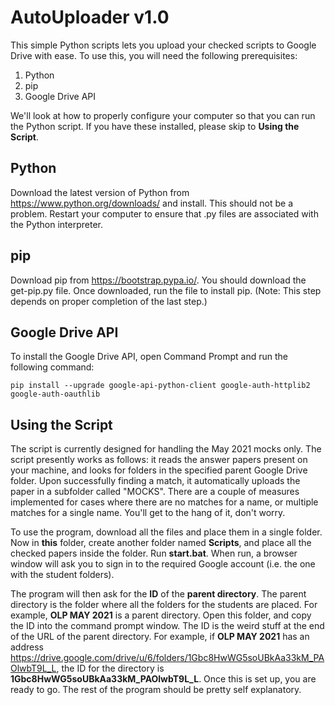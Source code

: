 # AutoUploader v1.0

This simple Python scripts lets you upload your checked scripts to Google Drive with ease. To use this, you will need the following prerequisites:

1. Python
2. pip
3. Google Drive API

We'll look at how to properly configure your computer so that you can run the Python script. If you have these installed, please skip to **Using the Script**.

## Python ##
Download the latest version of Python from https://www.python.org/downloads/ and install. This should not be a problem. Restart your computer to ensure that .py files are associated with the Python interpreter.

## pip ##
Download pip from https://bootstrap.pypa.io/. You should download the get-pip.py file. Once downloaded, run the file to install pip. (Note: This step depends on proper completion of the last step.)

## Google Drive API ##
To install the Google Drive API, open Command Prompt and run the following command:
```
pip install --upgrade google-api-python-client google-auth-httplib2 google-auth-oauthlib
```

## Using the Script ##
The script is currently designed for handling the May 2021 mocks only. The script presently works as follows: it reads the answer papers present on your machine, and looks for folders in the specified parent Google Drive folder. Upon successfully finding a match, it automatically uploads the paper in a subfolder called "MOCKS". There are a couple of measures implemented for cases where there are no matches for a name, or multiple matches for a single name. You'll get to the hang of it, don't worry.

To use the program, download all the files and place them in a single folder. Now in **this** folder, create another folder named **Scripts**, and place all the checked papers inside the folder. Run **start.bat**. When run, a browser window will ask you to sign in to the required Google account (i.e. the one with the student folders).

The program will then ask for the **ID** of the **parent directory**. The parent directory is the folder where all the folders for the students are placed. For example, **OLP MAY 2021** is a parent directory. Open this folder, and copy the ID into the command prompt window. The ID is the weird stuff at the end of the URL of the parent directory. For example, if **OLP MAY 2021** has an address https://drive.google.com/drive/u/6/folders/1Gbc8HwWG5soUBkAa33kM_PAOlwbT9L_L, the ID for the directory is **1Gbc8HwWG5soUBkAa33kM_PAOlwbT9L_L**. Once this is set up, you are ready to go. The rest of the program should be pretty self explanatory.
